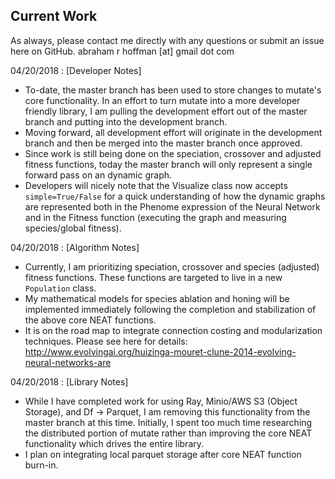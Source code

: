 ## Current Work

As always, please contact me directly with any questions or submit an issue here on GitHub. abraham r hoffman [at] gmail dot com

04/20/2018 : [Developer Notes]
- To-date, the master branch has been used to store changes to mutate's core functionality. In an effort to turn mutate into a more developer friendly library, I am pulling the development effort out of the master branch and putting into the development branch.
- Moving forward, all development effort will originate in the development branch and then be merged into the master branch once approved.
- Since work is still being done on the speciation, crossover and adjusted fitness functions, today the master branch will only represent a single forward pass on an dynamic graph.
- Developers will nicely note that the Visualize class now accepts `simple=True/False` for a quick understanding of how the dynamic graphs are represented both in the Phenome expression of the Neural Network and in the Fitness function (executing the graph and measuring species/global fitness).

04/20/2018 : [Algorithm Notes]
- Currently, I am prioritizing speciation, crossover and species (adjusted) fitness functions. These functions are targeted to live in a new `Population` class.
- My mathematical models for species ablation and honing will be implemented immediately following the completion and stabilization of the above core NEAT functions.
- It is on the road map to integrate connection costing and modularization techniques. Please see here for details: http://www.evolvingai.org/huizinga-mouret-clune-2014-evolving-neural-networks-are

04/20/2018 : [Library Notes]
- While I have completed work for using Ray, Minio/AWS S3 (Object Storage), and Df -> Parquet, I am removing this functionality from the master branch at this time. Initially, I spent too much time researching the distributed portion of mutate rather than improving the core NEAT functionality which drives the entire library.
- I plan on integrating local parquet storage after core NEAT function burn-in.

